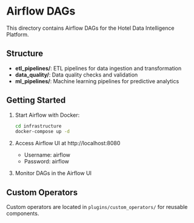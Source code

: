 # Airflow DAGs

This directory contains Airflow DAGs for the Hotel Data Intelligence Platform.

## Structure

- **etl_pipelines/**: ETL pipelines for data ingestion and transformation
- **data_quality/**: Data quality checks and validation
- **ml_pipelines/**: Machine learning pipelines for predictive analytics

## Getting Started

1. Start Airflow with Docker:
   ```bash
   cd infrastructure
   docker-compose up -d
   ```

2. Access Airflow UI at http://localhost:8080
   - Username: airflow
   - Password: airflow

3. Monitor DAGs in the Airflow UI

## Custom Operators

Custom operators are located in `plugins/custom_operators/` for reusable components.
